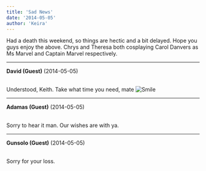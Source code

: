 ```yaml
---
title: 'Sad News'
date: '2014-05-05'
author: 'Keira'
---
```


<p>Had a death this weekend, so things are hectic and a bit delayed. Hope you guys enjoy the above. Chrys and Theresa both cosplaying Carol Danvers as Ms Marvel and Captain Marvel respectively.</p>

---
**David (Guest)** (2014-05-05)

<br> Understood, Keith. Take what time you need, mate <img src="/smilies/smile.gif" alt="Smile" border="0"><br>

---
**Adamas (Guest)** (2014-05-05)

<br> Sorry to hear it man. Our wishes are with ya.<br>

---
**Gunsolo (Guest)** (2014-05-05)

<br> Sorry for your loss.<br>

